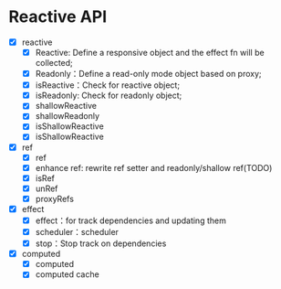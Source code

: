 # Reactive API

- [x] reactive
    - [X] Reactive: Define a responsive object and the effect fn will be collected;
    - [X] Readonly：Define a read-only mode object based on proxy;
    - [X] isReactive：Check for reactive object;
    - [X] isReadonly: Check for readonly object;
    - [X] shallowReactive
    - [X] shallowReadonly
    - [X] isShallowReactive
    - [X] isShallowReactive
- [x] ref
    - [x] ref
    - [x] enhance ref: rewrite ref setter and readonly/shallow ref(TODO)
    - [X] isRef
    - [X] unRef
    - [X] proxyRefs
- [x] effect
    - [X] effect：for track dependencies and updating them
    - [X] scheduler：scheduler
    - [X] stop：Stop track on dependencies
- [x] computed
    - [x] computed
    - [x] computed cache